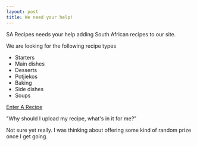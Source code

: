 ```yaml
---
layout: post
title: We need your help!
---
```


SA Recipes needs your help adding South African recipes to our site.  

We are looking for the following recipe types

- Starters
- Main dishes
- Desserts
- Potjiekos
- Baking
- Side dishes
- Soups

[Enter A Recipe](https://docs.google.com/forms/d/1V67CV4Gznfe8_qG4RU20ELvsXTfjwDymPqHrHvgY0uQ/viewform?usp=send_form)

"Why should I upload my recipe, what's in it for me?"
<!--more-->
Not sure yet really.  I was thinking about offering some kind of random prize once I get going.  


